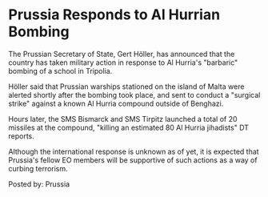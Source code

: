 # Prussia Responds to Al Hurrian Bombing

The Prussian Secretary of State, Gert Höller, has announced that the country has taken military action in response to Al Hurria's &quot;barbaric&quot; bombing of a school in Tripolia.

Höller said that Prussian warships stationed on the island of Malta were alerted shortly after the bombing took place, and sent to conduct a &quot;surgical strike&quot; against a known Al Hurria compound outside of Benghazi. 

Hours later, the SMS Bismarck and SMS Tirpitz launched a total of 20 missiles at the compound, &quot;killing an estimated 80 Al Hurria jihadists&quot; DT reports. 

Although the international response is unknown as of yet, it is expected that Prussia's fellow EO members will be supportive of such actions as a way of curbing terrorism.

 Posted by: Prussia